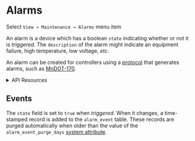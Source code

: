 # Alarms

Select `View ➔ Maintenance ➔ Alarms` menu item

An alarm is a device which has a boolean `state` indicating whether or not it is
_triggered_.  The `description` of the alarm might indicate an equipment
failure, high temperature, low voltage, _etc_.

An alarm can be created for controllers using a [protocol] that generates
alarms, such as [MnDOT-170].

<details>
<summary>API Resources</summary>

* `iris/api/alarm` (primary)
* `iris/api/alarm/{name}`

| Access       | Primary                 | Secondary     |
|--------------|-------------------------|---------------|
| 👁️  View      | name, state             | trigger\_time |
| 🔧 Configure | description, controller | pin           |

</details>

## Events

The `state` field is set to `true` when _triggered_.  When it changes, a
time-stamped record is added to the `alarm_event` table.  These records are
purged automatically when older than the value of the `alarm_event_purge_days`
[system attribute].


[MnDOT-170]: protocols.html#mndot-170
[protocol]: protocols.html
[system attribute]: system_attributes.html
